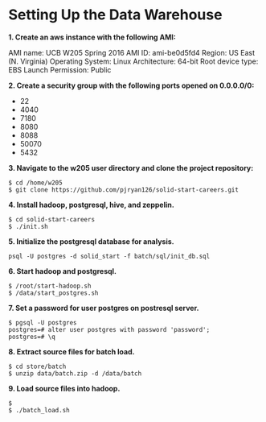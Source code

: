 # Setting Up the Data Warehouse

**1. Create an aws instance with the following AMI:**

AMI name:           UCB W205 Spring 2016
AMI ID:             ami-be0d5fd4
Region:             US East (N. Virginia)
Operating System:   Linux
Architecture:       64-bit
Root device type:   EBS
Launch Permission:  Public

**2. Create a security group with the following ports opened on 0.0.0.0/0:**
+ 22
+ 4040
+ 7180
+ 8080
+ 8088
+ 50070
+ 5432

**3. Navigate to the w205 user directory and clone the project repository:**

```
$ cd /home/w205
$ git clone https://github.com/pjryan126/solid-start-careers.git
```

**4. Install hadoop, postgresql, hive, and zeppelin.**

```
$ cd solid-start-careers
$ ./init.sh
```

**5. Initialize the postgresql database for analysis.**

```
psql -U postgres -d solid_start -f batch/sql/init_db.sql
```

**6. Start hadoop and postgresql.**

```
$ /root/start-hadoop.sh
$ /data/start_postgres.sh
```

**7. Set a password for user postgres on postresql server.**

```
$ pgsql -U postgres
postgres=# alter user postgres with password 'password';
postgres=# \q
```

**8. Extract source files for batch load.**

```
$ cd store/batch
$ unzip data/batch.zip -d /data/batch
```

**9. Load source files into hadoop.**

```
$ 
$ ./batch_load.sh
```
